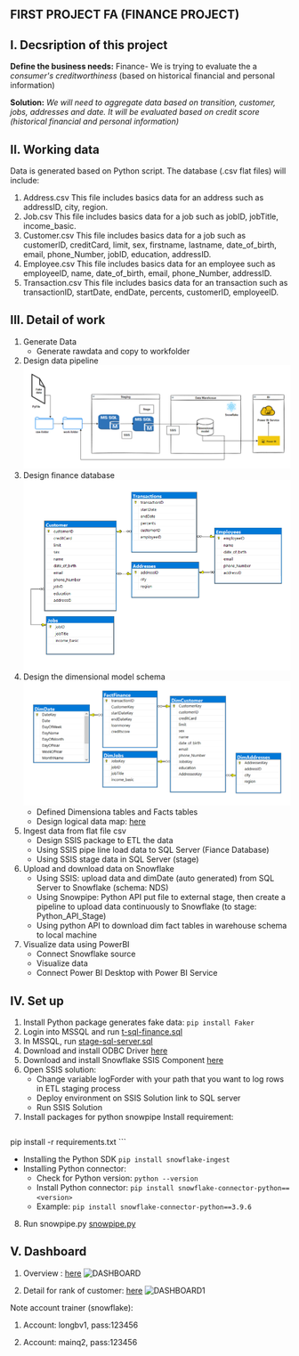 ## FIRST PROJECT FA (FINANCE PROJECT)

## I. Decsription of this project

**Define the business needs:** 
Finance- We is trying to evaluate the a *consumer's creditworthiness* (based on historical financial and personal information)

**Solution:**
*We will need to aggregate data based on *transition*, *customer*, *jobs*, *addresses* and *date*. It will be evaluated based on *credit score* (historical financial and personal information)*

## II. Working data

Data is generated based on Python script. The database (.csv flat files) will include:
1. Address.csv
	This file includes basics data for an address such as addressID, city, region.
2. Job.csv
	This file includes basics data for a job such as jobID, jobTitle, income_basic.
3. Customer.csv
	This file includes basics data for a job such as customerID, creditCard, limit, sex, firstname, lastname, date_of_birth, email, phone_Number, jobID, education, addressID.
4. Employee.csv
	This file includes basics data for an employee such as employeeID, name, date_of_birth, email, phone_Number, addressID.
5. Transaction.csv
	This file includes basics data for an transaction such as transactionID, startDate, endDate, percents, customerID, employeeID.

## III. Detail of work

1. Generate Data
    - Generate rawdata and copy to workfolder
2. Design data pipeline ![data_pipeline](./docs/data_pipeline.png)
3. Design finance database ![finance_database](./docs/finance_database.png)
4. Design the dimensional model schema ![Finance_DW](./docs/Finance_DW.png)
    - Defined Dimensiona tables and Facts tables
    - Design logical data map: [here]()
5. Ingest data from flat file csv
    -  Design SSIS package to ETL the data
    -  Using SSIS pipe line load data to SQL Server (Fiance Database)
    -  Using SSIS stage data in SQL Server (stage)
6. Upload and download data on Snowflake
    -  Using SSIS: upload data and dimDate (auto generated) from SQL Server to Snowflake (schema: NDS)
    -  Using Snowpipe: Python API put file to external stage, then create a pipeline to upload data continuously to Snowflake (to stage: Python_API_Stage)
    -  Using python API to download dim fact tables in warehouse schema to local machine
7. Visualize data using PowerBI
   - Connect Snowflake source
   - Visualize data
   -  Connect Power BI Desktop with Power BI Service

## IV. Set up
1. Install Python package generates fake data: `pip install Faker`
2. Login into MSSQL and run [t-sql-finance.sql](./src/mssql/t-sql-finance.sql)
3. In MSSQL, run [stage-sql-server.sql](./src/mssql/stage-sql-server.sql)
4. Download and install ODBC Driver [here](https://sfc-repo.snowflakecomputing.com/odbc/win64/latest/index.html)
5. Download and install Snowflake SSIS Component [here](https://www.cdata.com/drivers/snowflake/ssis)
6. Open SSIS solution:
   - Change variable logForder with your path that you want to log rows in ETL staging process
   - Deploy environment on SSIS Solution link to SQL server
   - Run SSIS Solution
7. Install packages for python snowpipe
   Install requirement:
   ```bash  
  pip install -r requirements.txt ```
   - Installing the Python SDK `pip install snowflake-ingest`
   - Installing Python connector:
     + Check for Python version: `python --version`
     + Install Python connector: `pip install snowflake-connector-python==<version>`
     + Example: `pip install snowflake-connector-python==3.9.6`
8. Run snowpipe.py [snowpipe.py](./src/snowpipe/snowpipe.py)

## V. Dashboard
1. Overview : [here](https://app.powerbi.com/view?r=eyJrIjoiZmE0YTE4N2QtMTc3OC00MzJiLWJiZDQtYWE3NzE4YzE0ZTkzIiwidCI6ImYwMWU5MzBhLWI1MmUtNDJiMS1iNzBmLWE4ODgyYjVkMDQzYiIsImMiOjEwfQ%3D%3D&pageName=ReportSection)
![DASHBOARD](./docs/DASHBOARD.png)

2. Detail for rank of customer: [here](https://app.powerbi.com/view?r=eyJrIjoiZmE0YTE4N2QtMTc3OC00MzJiLWJiZDQtYWE3NzE4YzE0ZTkzIiwidCI6ImYwMWU5MzBhLWI1MmUtNDJiMS1iNzBmLWE4ODgyYjVkMDQzYiIsImMiOjEwfQ%3D%3D&pageName=ReportSection3cf65f523be593a0e166)
![DASHBOARD1](./docs/DASHBOARD1.png)

Note account trainer (snowflake):

1. Account: longbv1, pass:123456

2. Account: mainq2, pass:123456
